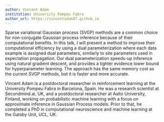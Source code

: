 ```yaml
---
author: Vincent Adam
institution: University Pompeu Fabra
author_url: https://vincentadam87.github.io
---
```


Sparse variational Gaussian process (SVGP) methods are a common choice for non-conjugate Gaussian process inference because of their computational benefits. In this talk, I will present a method to improve their computational efficiency by using a dual parameterization where each data example is assigned dual parameters, similarly to site parameters used in expectation propagation. Our dual parameterization speeds-up inference using natural gradient descent, and provides a tighter evidence lower bound for hyperparameter learning. The approach has the same memory cost as the current SVGP methods, but it is faster and more accurate. 

Vincent Adam is a postdoctoral researcher in reinforcement learning at the University Pompeu Fabra in Barcelona, Spain. 
He was a research scientist at Secondmind.ai, UK, and a postdoctoral researcher at Aalto University, Finland, working on probabilistic machine learning with a focus on approximate inference in Gaussian Process models. Prior to that, he completed a PhD in computational neuroscience and machine learning at the Gatsby Unit, UCL, UK.